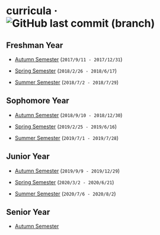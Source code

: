# curricula · ![GitHub last commit (branch)](https://img.shields.io/github/last-commit/yuetsin/curricula/master.svg?style=flat-square)

## Freshman Year

* [Autumn Semester](https://github.com/yuetsin/curricula/blob/master/Freshman_Autumn.md) (`2017/9/11 - 2017/12/31`)

* [Spring Semester](https://github.com/yuetsin/curricula/blob/master/Freshman_Spring.md) (`2018/2/26 - 2018/6/17`)

* [Summer Semester](https://github.com/yuetsin/curricula/blob/master/Freshman_Summer.md) (`2018/7/2 - 2018/7/29`)

## Sophomore Year

* [Autumn Semester](https://github.com/yuetsin/curricula/blob/master/Sophomore_Autumn.md) (`2018/9/10 - 2018/12/30`)

* [Spring Semester](https://github.com/yuetsin/curricula/blob/master/Sophomore_Spring.md) (`2019/2/25 - 2019/6/16`)

* [Summer Semester](https://github.com/yuetsin/curricula/blob/master/Sophomore_Summer.md) (`2019/7/1 - 2019/7/28`)

## Junior Year

* [Autumn Semester](https://github.com/yuetsin/curricula/blob/master/Junior_Autumn.md) (`2019/9/9 - 2019/12/29`)

* [Spring Semester](https://github.com/yuetsin/curricula/blob/master/Junior_Spring.md) (`2020/3/2 - 2020/6/21`)

* [Summer Semester](https://github.com/yuetsin/curricula/blob/master/Junior_Summer.md) (`2020/7/6 - 2020/8/2`)

## Senior Year

* [Autumn Semester](https://github.com/yuetsin/curricula/blob/master/Senior_Autumn.md)